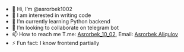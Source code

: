 - 👋 Hi, I’m @asrorbek1002
- 👀 I am interested in writing code
- 🌱 I’m currently learning Python backend
- 💞️ I’m looking to collaborate on telegram bot
- 📫 How to reach me T.me: <a href="https://t.me/Asrorbek_10_02">Asrorbek_10_02</a>, Email: <a href="mailto://asrorbekaliqulov08@gmail.com">Asrorbek Aliqulov</a>
- ⚡ Fun fact: I know frontend partially

<!---
asrorbek1002/asrorbek1002 is a ✨ special ✨ repository because its `README.md` (this file) appears on your GitHub profile.
You can click the Preview link to take a look at your changes.
--->
